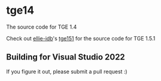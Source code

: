 # tge14

The source code for TGE 1.4

Check out [ellie-idb](https://github.com/ellie-idb)'s [tge151](https://github.com/ellie-idb/tge151) for the source code for TGE 1.5.1


## Building for Visual Studio 2022

If you figure it out, please submit a pull request :)
